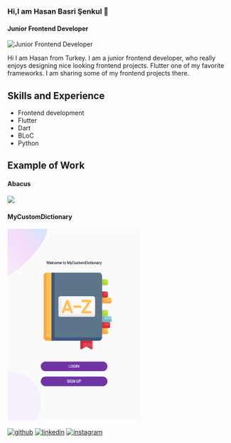 
### Hi,I am Hasan Basri Şenkul 👋
#### Junior Frontend Developer

![Junior Frontend Developer](https://media-exp1.licdn.com/dms/image/C4E16AQHTF5XS0RrOoQ/profile-displaybackgroundimage-shrink_350_1400/0/1626299617039?e=1631750400&v=beta&t=A1i6XZ4UNnxYwZRaDwIywML7f2uCWj54IgtyRwB4UV8)



Hi I am Hasan from Turkey. I am a junior frontend developer, who really enjoys designing nice looking frontend projects. Flutter one of my favorite frameworks. I am sharing some of my frontend projects there.

## Skills and Experience

* Frontend development
* Flutter
* Dart
* BLoC
* Python

## Example of Work


#### Abacus
<a href="https://github.com/HasanBS/Abacus-App">
  <img src = "https://github.com/HasanBS/Abacus-App/blob/main/Assets/Banner.png" width ="650" />
</a>

#### MyCustomDictionary
  
<a href="https://github.com/HasanBS/MyCustomDictionary/tree/main/mycustomdictionary">
  <img src = "https://github.com/HasanBS/MyCustomDictionary/blob/main/mycustomdictionary/gif/welcomepage.png" width ="300" />
</a>





[<img src='https://cdn.jsdelivr.net/npm/simple-icons@3.0.1/icons/github.svg' alt='github' height='40'>](https://github.com/HasanBS)  [<img src='https://cdn.jsdelivr.net/npm/simple-icons@3.0.1/icons/linkedin.svg' alt='linkedin' height='40'>](https://www.linkedin.com/in/hasanbsenkul/)  [<img src='https://cdn.jsdelivr.net/npm/simple-icons@3.0.1/icons/instagram.svg' alt='instagram' height='40'>](https://www.instagram.com/hasannbs/)  

